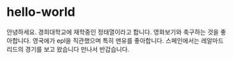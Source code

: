# hello-world

안녕하세요.
경희대학교에 재학중인 정태열이라고 합니다.
영화보기와 축구하는 것을 좋아합니다.
영국에가 epl을 직관했으며 특히 맨유를 좋아합니다.
스페인에서는 레알마드리드의 경기를 보고 왔습니다
만나서 반갑습니다.
